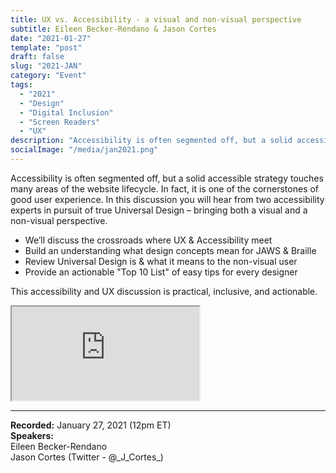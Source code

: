 ```yaml
---
title: UX vs. Accessibility - a visual and non-visual perspective
subtitle: Eileen Becker-Rendano & Jason Cortes
date: "2021-01-27"
template: "post"
draft: false
slug: "2021-JAN"
category: "Event"
tags:
  - "2021"
  - "Design"
  - "Digital Inclusion"
  - "Screen Readers"
  - "UX"
description: "Accessibility is often segmented off, but a solid accessible strategy touches many areas of the website lifecycle. In fact, it is one of the cornerstones of good user experience. In this discussion you will hear from two accessibility experts in pursuit of true Universal Design – bringing both a visual and a non-visual perspective."
socialImage: "/media/jan2021.png"
---
```

Accessibility is often segmented off, but a solid accessible strategy touches many areas of the website lifecycle. In fact, it is one of the cornerstones of good user experience. In this discussion you will hear from two accessibility experts in pursuit of true Universal Design – bringing both a visual and a non-visual perspective.

- We’ll discuss the crossroads where UX & Accessibility meet
- Build an understanding what design concepts mean for JAWS & Braille
- Review Universal Design is & what it means to the non-visual user
- Provide an actionable "Top 10 List" of easy tips for every designer

This accessibility and UX discussion is practical, inclusive, and actionable.

<iframe title="UX vs. Accessibility - a visual and non-visual perspective by Eileen Becker-Rendano and Jason Cortes" src="https://www.youtube.com/embed/pOUeNj7Pnc4" allow="accelerometer; autoplay; encrypted-media; gyroscope; picture-in-picture" allowfullscreen></iframe>

-----
<b>Recorded:</b> January 27, 2021 (12pm ET)<br>
<b>Speakers:</b><br>
Eileen Becker-Rendano<br>
Jason Cortes (Twitter - @&#95;J&#95;Cortes&#95;)